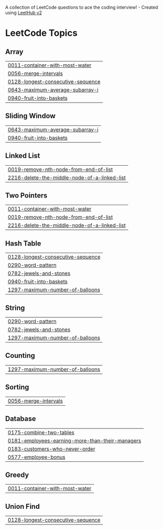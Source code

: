 A collection of LeetCode questions to ace the coding interview! - Created using [LeetHub v2](https://github.com/arunbhardwaj/LeetHub-2.0)
<!---LeetCode Topics Start-->
# LeetCode Topics
## Array
|  |
| ------- |
| [0011-container-with-most-water](https://github.com/prernaxa/LeetCode/tree/master/0011-container-with-most-water) |
| [0056-merge-intervals](https://github.com/prernaxa/LeetCode/tree/master/0056-merge-intervals) |
| [0128-longest-consecutive-sequence](https://github.com/prernaxa/LeetCode/tree/master/0128-longest-consecutive-sequence) |
| [0643-maximum-average-subarray-i](https://github.com/prernaxa/LeetCode/tree/master/0643-maximum-average-subarray-i) |
| [0940-fruit-into-baskets](https://github.com/prernaxa/LeetCode/tree/master/0940-fruit-into-baskets) |
## Sliding Window
|  |
| ------- |
| [0643-maximum-average-subarray-i](https://github.com/prernaxa/LeetCode/tree/master/0643-maximum-average-subarray-i) |
| [0940-fruit-into-baskets](https://github.com/prernaxa/LeetCode/tree/master/0940-fruit-into-baskets) |
## Linked List
|  |
| ------- |
| [0019-remove-nth-node-from-end-of-list](https://github.com/prernaxa/LeetCode/tree/master/0019-remove-nth-node-from-end-of-list) |
| [2216-delete-the-middle-node-of-a-linked-list](https://github.com/prernaxa/LeetCode/tree/master/2216-delete-the-middle-node-of-a-linked-list) |
## Two Pointers
|  |
| ------- |
| [0011-container-with-most-water](https://github.com/prernaxa/LeetCode/tree/master/0011-container-with-most-water) |
| [0019-remove-nth-node-from-end-of-list](https://github.com/prernaxa/LeetCode/tree/master/0019-remove-nth-node-from-end-of-list) |
| [2216-delete-the-middle-node-of-a-linked-list](https://github.com/prernaxa/LeetCode/tree/master/2216-delete-the-middle-node-of-a-linked-list) |
## Hash Table
|  |
| ------- |
| [0128-longest-consecutive-sequence](https://github.com/prernaxa/LeetCode/tree/master/0128-longest-consecutive-sequence) |
| [0290-word-pattern](https://github.com/prernaxa/LeetCode/tree/master/0290-word-pattern) |
| [0782-jewels-and-stones](https://github.com/prernaxa/LeetCode/tree/master/0782-jewels-and-stones) |
| [0940-fruit-into-baskets](https://github.com/prernaxa/LeetCode/tree/master/0940-fruit-into-baskets) |
| [1297-maximum-number-of-balloons](https://github.com/prernaxa/LeetCode/tree/master/1297-maximum-number-of-balloons) |
## String
|  |
| ------- |
| [0290-word-pattern](https://github.com/prernaxa/LeetCode/tree/master/0290-word-pattern) |
| [0782-jewels-and-stones](https://github.com/prernaxa/LeetCode/tree/master/0782-jewels-and-stones) |
| [1297-maximum-number-of-balloons](https://github.com/prernaxa/LeetCode/tree/master/1297-maximum-number-of-balloons) |
## Counting
|  |
| ------- |
| [1297-maximum-number-of-balloons](https://github.com/prernaxa/LeetCode/tree/master/1297-maximum-number-of-balloons) |
## Sorting
|  |
| ------- |
| [0056-merge-intervals](https://github.com/prernaxa/LeetCode/tree/master/0056-merge-intervals) |
## Database
|  |
| ------- |
| [0175-combine-two-tables](https://github.com/prernaxa/LeetCode/tree/master/0175-combine-two-tables) |
| [0181-employees-earning-more-than-their-managers](https://github.com/prernaxa/LeetCode/tree/master/0181-employees-earning-more-than-their-managers) |
| [0183-customers-who-never-order](https://github.com/prernaxa/LeetCode/tree/master/0183-customers-who-never-order) |
| [0577-employee-bonus](https://github.com/prernaxa/LeetCode/tree/master/0577-employee-bonus) |
## Greedy
|  |
| ------- |
| [0011-container-with-most-water](https://github.com/prernaxa/LeetCode/tree/master/0011-container-with-most-water) |
## Union Find
|  |
| ------- |
| [0128-longest-consecutive-sequence](https://github.com/prernaxa/LeetCode/tree/master/0128-longest-consecutive-sequence) |
<!---LeetCode Topics End-->